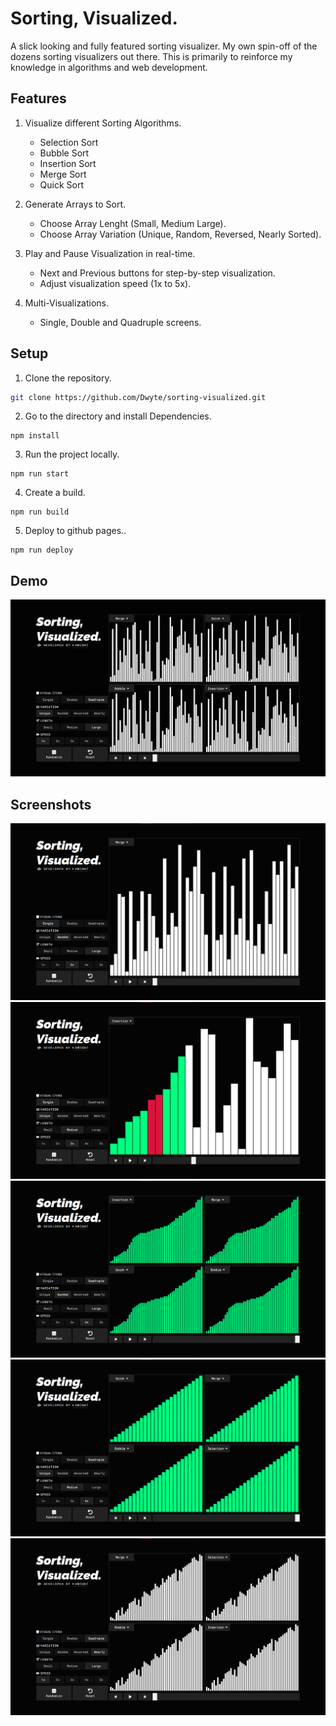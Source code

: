 # Sorting, Visualized.

A slick looking and fully featured sorting visualizer. My own spin-off of the dozens sorting visualizers out there. This is primarily to reinforce my knowledge in algorithms and web development.

## Features

1. Visualize different Sorting Algorithms.

   - Selection Sort
   - Bubble Sort
   - Insertion Sort
   - Merge Sort
   - Quick Sort

2. Generate Arrays to Sort.

   - Choose Array Lenght (Small, Medium Large).
   - Choose Array Variation (Unique, Random, Reversed, Nearly Sorted).

3. Play and Pause Visualization in real-time.

   - Next and Previous buttons for step-by-step visualization.
   - Adjust visualization speed (1x to 5x).

4. Multi-Visualizations.
   - Single, Double and Quadruple screens.

## Setup

1. Clone the repository.

```bash
git clone https://github.com/Dwyte/sorting-visualized.git
```

2. Go to the directory and install Dependencies.

```
npm install
```

3. Run the project locally.

```
npm run start
```

4. Create a build.

```
npm run build
```

5. Deploy to github pages..

```
npm run deploy
```

## Demo

![DemoGIF00](./screenshots/DemoGIF00.gif)

## Screenshots

![Screenshot00](./screenshots/Screenshot00.png)
![Screenshot01](./screenshots/Screenshot01.png)
![Screenshot02](./screenshots/Screenshot02.png)
![Screenshot03](./screenshots/Screenshot03.png)
![Screenshot04](./screenshots/Screenshot04.png)
